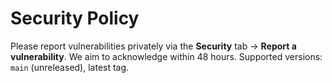 # Security Policy
Please report vulnerabilities privately via the **Security** tab → **Report a vulnerability**.
We aim to acknowledge within 48 hours. Supported versions: `main` (unreleased), latest tag.
